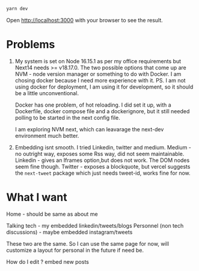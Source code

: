 ```bash
yarn dev
```

Open [http://localhost:3000](http://localhost:3000) with your browser to see the result.

# Problems

1. My system is set on Node 16.15.1 as per my office requirements but Next14 needs >= v18.17.0.
   The two possible options that come up are NVM - node version manager or something to do with Docker.
   I am chosing docker because I need more experience with it.
   PS. I am not using docker for deployment, I am using it for development, so it should be a little unconventional.

   Docker has one problem, of hot reloading. I did set it up, with a Dockerfile, docker compose file and a dockerignore, but it still needed polling to be started in the next config file.

   I am exploring NVM next, which can leavarage the next-dev environment much better.

2. Embedding isnt smooth.
   I tried Linkedin, twitter and medium.
   Medium - no outright way, exposes some Rss way, did not seem maintainable.
   Linkedin - gives an Iframes option,but does not work. The DOM nodes seem fine though.
   Twitter - exposes a blockquote, but vercel suggests the `next-tweet` package which just needs tweet-id, works fine for now.

# What I want

Home - should be same as about me

Talking tech - my embedded linkedin/tweets/blogs
Personnel (non tech discussions) - maybe embedded instagram/tweets

These two are the same. So I can use the same page for now, will customize a layout for personal in the future if need be.

How do I edit ? embed new posts
